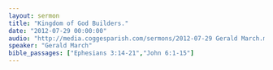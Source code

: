 ```yaml
---
layout: sermon
title: "Kingdom of God Builders."
date: "2012-07-29 00:00:00"
audio: "http://media.coggesparish.com/sermons/2012-07-29 Gerald March.mp3"
speaker: "Gerald March"
bible_passages: ["Ephesians 3:14-21","John 6:1-15"]
---
```

